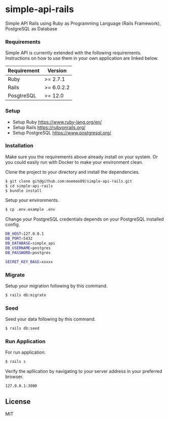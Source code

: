 # simple-api-rails #
Simple API Rails using Ruby as Programming Language (Rails Framework), PostgreSQL as Database

### Requirements
Simple API is currently extended with the following requirements. Instructions on how to use them in your own application are linked below.

| Requirement | Version    |
| ----------- | ---------- |
| Ruby        | >= 2.7.1   |
| Rails       | >= 6.0.2.2 |
| PosgtreSQL  | >= 12.0    |

### Setup
* Setup Ruby <https://www.ruby-lang.org/en/>
* Setup Rails <https://rubyonrails.org/>
* Setup PostgreSQL <https://www.postgresql.org/>

### Installation
Make sure you the requirements above already install on your system. Or you could easily run with Docker to make your environment clean.

Clone the project to your directory and install the dependencies.
```sh
$ git clone git@github.com:moemoe89/simple-api-rails.git
$ cd simple-api-rails
$ bundle install
```

Setup your environments.
```sh
$ cp .env.example .env
```
Change your PostgreSQL credentials depends on your PostgreSQL installed config.
```sh
DB_HOST=127.0.0.1
DB_PORT=5432
DB_DATABASE=simple_api
DB_USERNAME=postgres
DB_PASSWORD=postgres

SECRET_KEY_BASE=xxxxx
```

### Migrate
Setup your migration following by this command.
```sh
$ rails db:migrate
```

### Seed
Seed your data following by this command.
```sh
$ rails db:seed
```

### Run Application
For run application:
```sh
$ rails s
```

Verify the apllication by navigating to your server address in your preferred browser.

```sh
127.0.0.1:3000
```

License
----

MIT